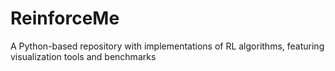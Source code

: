 # ReinforceMe
A Python-based repository with implementations of RL algorithms, featuring visualization tools and benchmarks
